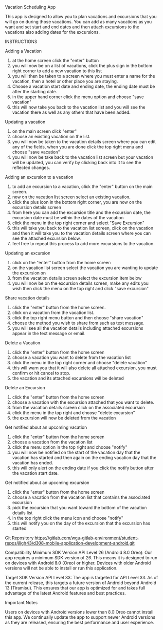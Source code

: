 Vacation Scheduling App

This app is designed to allow you to plan vacations and excursions that you will go on during those vacations.
You can add as many vacations as you want and set start and end dates and then attach excursions to the vacations
also adding dates for the excursions.

INSTRUCTIONS

Adding a Vacation
1. at the home screen click the "enter" button
2. you will now be on a list of vacations, click the plus sign in the bottom right corner to add a new vacation to this list
3. you will then be taken to a screen where you must enter a name for the vacation, then a hotel or other place you are staying.
4. Choose a vacation start date and ending date, the ending date must be after the starting date.
5. in the upper hand corner click the menu option and choose "save vacation"
6. this will now take you back to the vacation list and you will see the vacation there as well as any others that have been added.

Updating a vacation
1. on the main screen click "enter"
2. choose an existing vacation on the list.
3. you will now be taken to the vacation details screen where you can edit any of the fields, when you are done click the top right menu and choose "save vacation"
4. you will now be take back to the vacation list screen but your vacation will be updated, you can verify by clicking back into it to see the reflected changes.

Adding an excursion to a vacation
1. to add an excursion to a vacation, click the "enter" button on the main screen.
2. now on the vacation list screen select an existing vacation.
3. click the plus icon in the bottom right corner, you are now on the excursion details screen
4. from here you can add the excursion title and the excursion date, the excursion date must be within the dates of the vacation
5. click the menu in the top right corner and select "Save Excursion"
6. this will take you back to the vacation list screen, click on the vacation and then it will take you to the vacation details screen where you can see the attached excursion below.
7. feel free to repeat this process to add more excursions to the vacation.

Updating an excursion
1. click on the "enter" button from the home screen
2. on the vacation list screen select the vacation you are wanting to update the excursion on
3. from the vacation details screen select the excursion item below
4. you will now be on the excursion details screen, make any edits you wish then click the menu on the top right and click "save excursion"

Share vacation details
1. click the "enter" button from the home screen.
2. click on a vacation from the vacation list.
3. click the top right menu button and then choose "share vacation"
4. choose the method you wish to share from such as text message.
5. you will see all the vacation details including attached excursions appear in the text message or email.

Delete a Vacation
1. click the "enter" button from the home screen
2. choose a vacation you want to delete from the vacation list
3. click the menu in the top right corner and choose "delete vacation"
4. this will warn you that it will also delete all attached excursion, you must confirm or hit cancel to stop.
5. the vacation and its attached excursions will be deleted

Delete an Excursion
1. click the "enter" button from the home screen
2. choose a vacation with the excursion attached that you want to delete.
3. from the vacation details screen click on the associated excursion
4. click the menu in the top right and choose "delete excursion"
5. the excursion will now be deleted from the vacation

Get notified about an upcoming vacation
1. click the "enter" button from the home screen
2. choose a vacation from the vacation list
3. click the menu option in the top right and choose "notify"
4. you will now be notified on the start of the vacation day that the vacation has started and then again on the ending vacation day that the vacation has ended.
5. this will only alert on the ending date if you click the notify button after the vacation start date.

Get notified about an upcoming excursion
1. click the "enter" button from the home screen
2. choose a vacation from the vacation list that contains the associated excursion
3. pick the excursion that you want toward the bottom of the vacation details list
4. in the top right click the menu icon and choose "notify"
5. this will notify you on the day of the excursion that the excursion has started

Git Repository
https://gitlab.com/wgu-gitlab-environment/student-repos/jligh43/d308-mobile-application-development-android.git

Compatibility
Minimum SDK Version
API Level 26 (Android 8.0 Oreo): Our app requires a minimum SDK version of 26. This means it is designed to run on devices with Android 8.0 (Oreo) or higher. Devices with older Android versions will not be able to install or run this application.

Target SDK Version
API Level 33: The app is targeted for API Level 33. As of the current release, this targets a future version of Android beyond Android 13 (Tiramisu). This ensures that our app is optimized for and takes full advantage of the latest Android features and best practices.

Important Notes

Users on devices with Android versions lower than 8.0 Oreo cannot install this app.
We continually update the app to support newer Android versions as they are released, ensuring the best performance and user experience.